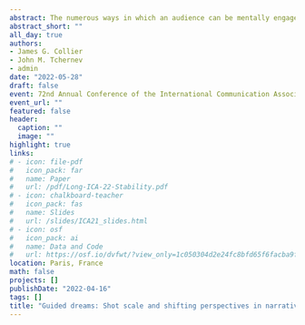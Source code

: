 ```yaml
---
abstract: The numerous ways in which an audience can be mentally engaged with a narrative include a sense of presence in a scene, sharing the emotions or taking the perspective of a character, and generating involuntary autobiographical memories (IAMs) prompted by the story. Here, we use dynamic modeling to explore how these various thought modes fluctuate as a function of shot scale, defined as the perceived physical distance between the audience and story characters. N = 103 participants were randomly assigned to one of four continuous response measures while watching one of two television shows. Results demonstrate a positive relationship between closer shot scale and emotion sharing and a positive relationship between closer shot scale and perspective taking. Mixed evidence leads to a more tentative conclusion that closer shot scale may in some cases also increase IAMS and presence.  
abstract_short: ""
all_day: true
authors:
- James G. Collier
- John M. Tchernev
- admin
date: "2022-05-28"
draft: false
event: 72nd Annual Conference of the International Communication Association
event_url: ""
featured: false
header:
  caption: ""
  image: ""
highlight: true
links:
# - icon: file-pdf
#   icon_pack: far
#   name: Paper
#   url: /pdf/Long-ICA-22-Stability.pdf
# - icon: chalkboard-teacher
#   icon_pack: fas
#   name: Slides
#   url: /slides/ICA21_slides.html
# - icon: osf
#   icon_pack: ai
#   name: Data and Code
#   url: https://osf.io/dvfwt/?view_only=1c050304d2e24fc8bfd65f6facba9f54
location: Paris, France
math: false
projects: []
publishDate: "2022-04-16"
tags: []
title: "Guided dreams: Shot scale and shifting perspectives in narrative engagement"
---
```

